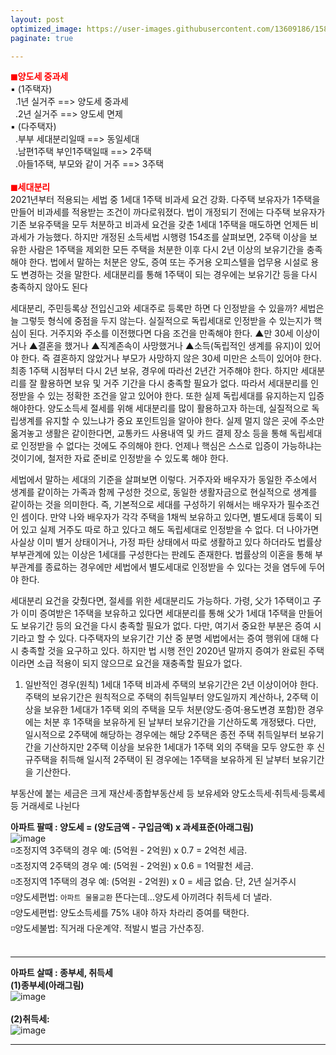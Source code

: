 ```yaml
---
layout: post
optimized_image: https://user-images.githubusercontent.com/13609186/158834851-5c5d7736-001b-448d-8bb6-eb99f2f16233.jpg
paginate: true

---
```


<span style="color:red">**◼양도세 중과세**</span><br>
▪ (1주택자) <br>
&nbsp;&nbsp;.1년 실거주 ==> 양도세 중과세<br>
&nbsp;&nbsp;.2년 실거주 ==> 양도세 면제<br>
▪ (다주택자) <br>
&nbsp;&nbsp;.부부 세대분리일때 ==> 동일세대 <br>
&nbsp;&nbsp;.남편1주택 부인1주택일때 ==> 2주택 <br>
&nbsp;&nbsp;.아들1주택, 부모와 같이 거주 ==> 3주택 <br>
<br>
<span style="color:red">**◼세대분리**</span><br>
2021년부터 적용되는 세법 중 1세대 1주택 비과세 요건 강화. 다주택 보유자가 1주택을 만들어 비과세를 적용받는 조건이 까다로워졌다.
법이 개정되기 전에는 다주택 보유자가 기존 보유주택을 모두 처분하고 비과세 요건을 갖춘 1세대 1주택을 매도하면 언제든 비과세가 가능했다. 하지만 개정된 소득세법 시행령 154조를 살펴보면, 2주택 이상을 보유한 사람은 1주택을 제외한 모든 주택을 처분한 이후 다시 2년 이상의 보유기간을 충족해야 한다. 
법에서 말하는 처분은 양도, 증여 또는 주거용 오피스텔을 업무용 시설로 용도 변경하는 것을 말한다. 
세대분리를 통해 1주택이 되는 경우에는 보유기간 등을 다시 충족하지 않아도 된다

세대분리, 주민등록상 전입신고와 세대주로 등록만 하면 다 인정받을 수 있을까? 세법은 늘 그렇듯 형식에 중점을 두지 않는다. 실질적으로 독립세대로 인정받을 수 있는지가 핵심이 된다.
거주지와 주소를 이전했다면 다음 조건을 만족해야 한다. ▲만 30세 이상이거나 ▲결혼을 했거나 ▲직계존속이 사망했거나 ▲소득(독립적인 생계를 유지)이 있어야 한다. 즉 결혼하지 않았거나 부모가 사망하지 않은 30세 미만은 소득이 있어야 한다.
최종 1주택 시점부터 다시 2년 보유, 경우에 따라선 2년간 거주해야 한다. 하지만 세대분리를 잘 활용하면 보유 및 거주 기간을 다시 충족할 필요가 없다. 따라서 세대분리를 인정받을 수 있는 정확한 조건을 알고 있어야 한다.
또한 실제 독립세대를 유지하는지 입증해야한다. 양도소득세 절세를 위해 세대분리를 많이 활용하고자 하는데, 실질적으로 독립생계를 유지할 수 있느냐가 중요 포인트임을 알아야 한다. 실제 멀지 않은 곳에 주소만 옮겨놓고 생활은 같이한다면, 교통카드 사용내역 및 카드 결제 장소 등을 통해 독립세대로 인정받을 수 없다는 것에도 주의해야 한다. 언제나 핵심은 스스로 입증이 가능하냐는 것이기에, 철저한 자료 준비로 인정받을 수 있도록 해야 한다.

세법에서 말하는 세대의 기준을 살펴보면 이렇다. 거주자와 배우자가 동일한 주소에서 생계를 같이하는 가족과 함께 구성한 것으로, 동일한 생활자금으로 현실적으로 생계를 같이하는 것을 의미한다. 즉, 기본적으로 세대를 구성하기 위해서는 배우자가 필수조건인 셈이다. 만약 나와 배우자가 각각 주택을 1채씩 보유하고 있다면, 별도세대 등록이 되어 있고 실제 거주도 따로 하고 있다고 해도 독립세대로 인정받을 수 없다. 더 나아가면 사실상 이미 별거 상태이거나, 가정 파탄 상태에서 따로 생활하고 있다 하더라도 법률상 부부관계에 있는 이상은 1세대를 구성한다는 판례도 존재한다. 법률상의 이혼을 통해 부부관계를 종료하는 경우에만 세법에서 별도세대로 인정받을 수 있다는 것을 염두에 두어야 한다.

세대분리 요건을 갖췄다면, 절세를 위한 세대분리도 가능하다. 가령, 父가 1주택이고 子가 이미 증여받은 1주택을 보유하고 있다면 세대분리를 통해 父가 1세대 1주택을 만들어도 보유기간 등의 요건을 다시 충족할 필요가 없다. 다만, 여기서 중요한 부분은 증여 시기라고 할 수 있다. 다주택자의 보유기간 기산 중 분명 세법에서는 증여 행위에 대해 다시 충족할 것을 요구하고 있다. 하지만 법 시행 전인 2020년 말까지 증여가 완료된 주택이라면 소급 적용이 되지 않으므로 요건을 재충족할 필요가 없다.



1) 일반적인 경우(원칙)
1세대 1주택 비과세 주택의 보유기간은 2년 이상이어야 한다. 주택의 보유기간은 원칙적으로 주택의 취득일부터 양도일까지 계산하나, 2주택 이상을 보유한 1세대가 1주택 외의 주택을 모두 처분(양도·증여·용도변경 포함)한 경우에는 처분 후 1주택을 보유하게 된 날부터 보유기간을 기산하도록 개정됐다.
다만, 일시적으로 2주택에 해당하는 경우에는 해당 2주택은 종전 주택 취득일부터 보유기간을 기산하지만 2주택 이상을 보유한 1세대가 1주택 외의 주택을 모두 양도한 후 신규주택을 취득해 일시적 2주택이 된 경우에는 1주택을 보유하게 된 날부터 보유기간을 기산한다.

























부동산에 붙는 세금은 크게 재산세·종합부동산세 등 보유세와 양도소득세·취득세·등록세 등 거래세로 나뉜다

**아파트 팔때 : 양도세 = (양도금액 - 구입금액) x 과세표준(아래그림)**<br>
![image](https://thumb.mt.co.kr/06/2021/05/2021051314510663694_1.jpg/dims/optimize/) <br>
◽조정지역 3주택의 경우 예: (5억원 - 2억원) x 0.7 = 2억천 세금. <br>
◽조정지역 2주택의 경우 예: (5억원 - 2억원) x 0.6 = 1억팔천 세금. <br>
◽조정지역 1주택의 경우 예: (5억원 - 2억원) x   0 = 세금  없슴. 단, 2년 실거주시 <br>
◽양도세편법: `아파트 물물교환` 뜬다는데…양도세 아끼려다 취득세 더 낼라. <br>
◽양도세편법: 양도소득세를 75% 내야 하자 차라리 증여를 택한다. <br>
◽양도세불법: 직거래 다운계약. 적발시 벌금 가산추징. <br>
<br>

---

**아파트 살때 : 종부세, 취득세** <br>
**(1)종부세(아래그림)** <br>
![image](http://cdn.bizwatch.co.kr/news/photo/2019/01/24/0e367ee0334549d9740249280791160d112724.jpg)<br>
<br>
**(2)취득세:** <br>
![image](https://t1.daumcdn.net/cfile/blog/2211B6395891DCA237)<br>


---
